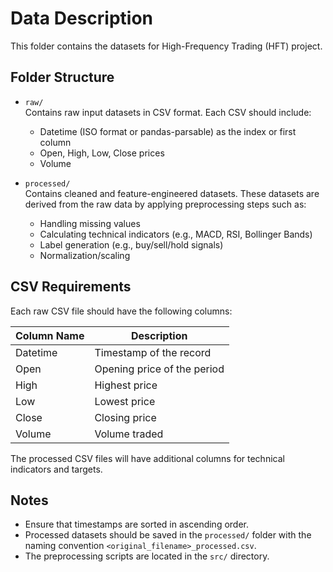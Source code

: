 # Data Description

This folder contains the datasets for High-Frequency Trading (HFT) project.

## Folder Structure

- `raw/`  
  Contains raw input datasets in CSV format. Each CSV should include:
  - Datetime (ISO format or pandas-parsable) as the index or first column
  - Open, High, Low, Close prices
  - Volume

- `processed/`  
  Contains cleaned and feature-engineered datasets. These datasets are derived from the raw data by applying preprocessing steps such as:
  - Handling missing values
  - Calculating technical indicators (e.g., MACD, RSI, Bollinger Bands)
  - Label generation (e.g., buy/sell/hold signals)
  - Normalization/scaling

## CSV Requirements

Each raw CSV file should have the following columns:

| Column Name | Description                 |
|-------------|-----------------------------|
| Datetime    | Timestamp of the record     |
| Open        | Opening price of the period |
| High        | Highest price               |
| Low         | Lowest price                |
| Close       | Closing price              |
| Volume      | Volume traded              |

The processed CSV files will have additional columns for technical indicators and targets.

## Notes

- Ensure that timestamps are sorted in ascending order.
- Processed datasets should be saved in the `processed/` folder with the naming convention `<original_filename>_processed.csv`.
- The preprocessing scripts are located in the `src/` directory.


